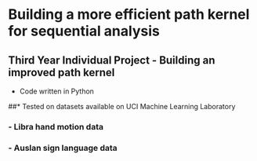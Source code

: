# Building a more efficient path kernel for sequential analysis
## Third Year Individual Project - Building an improved path kernel

* Code written in Python

##* Tested on datasets available on UCI Machine Learning Laboratory
### - Libra hand motion data
### - Auslan sign language data
